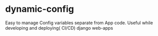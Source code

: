 # dynamic-config
Easy to manage Config variables separate from App code. Useful while developing and deploying( CI/CD) django web-apps
